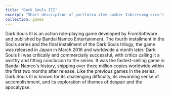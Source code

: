 ```yaml
---
title: "Dark Souls III"
excerpt: "Short description of portfolio item number 1<br/><img src='/images/games/DarkSoulsIII.png'>"
collection: games
---
```


<!-- Dark Souls III Info -->
Dark Souls III is an action role-playing game developed by FromSoftware and published by Bandai Namco Entertainment. The fourth installment in the Souls series and the final installment of the Dark Souls trilogy, the game was released in Japan in March 2016 and worldwide a month later. Dark Souls III was critically and commercially successful, with critics calling it a worthy and fitting conclusion to the series. It was the fastest-selling game in Bandai Namco's history, shipping over three million copies worldwide within the first two months after release. Like the previous games in the series, Dark Souls III is known for its challenging difficulty, its rewarding sense of accomplishment, and its exploration of themes of despair and the apocalypse.
